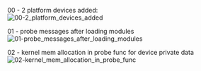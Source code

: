 00 - 2 platform devices added:    
![00-2_platform_devices_added](https://github.com/user-attachments/assets/907d7f3b-b407-419b-9ea2-21c41d702419)    

01 - probe messages after loading modules    
![01-probe_messages_after_loading_modules](https://github.com/user-attachments/assets/7632cd62-0978-44c1-bebd-7cc634ed4226)    

02 - kernel mem allocation in probe func for device private data    
![02-kernel_mem_allocation_in_probe_func](https://github.com/user-attachments/assets/4ea5e40b-83d5-43dd-8f0a-1bf1f170de1f)    



